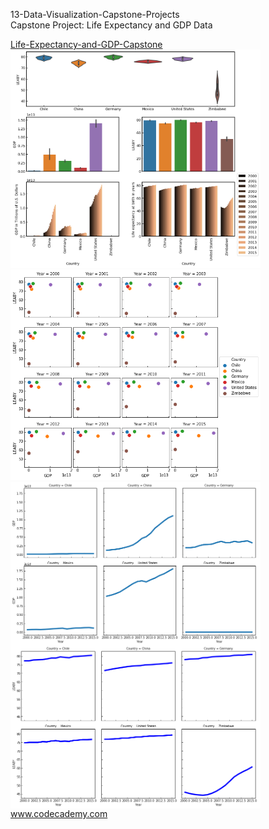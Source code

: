 

<p>13-Data-Visualization-Capstone-Projects</br>
Capstone Project: Life Expectancy and GDP Data</p>

<div style="float:left">
<a href="Life-Expectancy-and-GDP-Capstone">
Life-Expectancy-and-GDP-Capstone</br>
<img src="Life-Expectancy-and-GDP-Capstone/img/overview_plot.png" alt="img" width="400px">
<img src="Life-Expectancy-and-GDP-Capstone/img/GDP_LEABY.png" alt="img" width="400px" "></a></br>
<img src="Life-Expectancy-and-GDP-Capstone/img/GDP.png" alt="img" width="400px" align="left"></a></br>
<img src="Life-Expectancy-and-GDP-Capstone/img/LEABY.png" alt="img" width="400px" align="left"></a>

</div>


www.codecademy.com

